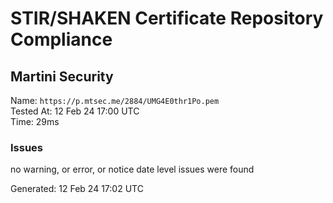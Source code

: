 # STIR/SHAKEN Certificate Repository Compliance

## Martini Security

Name: `https://p.mtsec.me/2884/UMG4E0thr1Po.pem`\
Tested At: 12 Feb 24 17:00 UTC\
Time: 29ms

### Issues

no warning, or error, or notice date level issues were found

Generated: 12 Feb 24 17:02 UTC